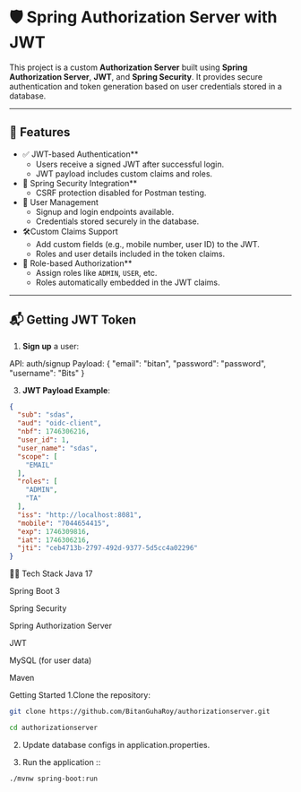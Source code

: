 # 🛡️ Spring Authorization Server with JWT

This project is a custom **Authorization Server** built using **Spring Authorization Server**, **JWT**, and **Spring Security**. It provides secure authentication and token generation based on user credentials stored in a database.

---

## 🚀 Features

- ✅ JWT-based Authentication**
  - Users receive a signed JWT after successful login.
  - JWT payload includes custom claims and roles.
- 🔐 Spring Security Integration**
  - CSRF protection disabled for Postman testing.
- 🧾 User Management
  - Signup and login endpoints available.
  - Credentials stored securely in the database.
- 🛠️Custom Claims Support
  - Add custom fields (e.g., mobile number, user ID) to the JWT.
  - Roles and user details included in the token claims.
- 🧩 Role-based Authorization**
  - Assign roles like `ADMIN`, `USER`, etc.
  - Roles automatically embedded in the JWT claims.

---

## 📬 Getting JWT Token

1. **Sign up** a user:

  API:
   auth/signup
  Payload:
    {
    "email": "bitan",
    "password": "password",
    "username": "Bits"
  }

3. **JWT Payload Example**:
```json
{
  "sub": "sdas",
  "aud": "oidc-client",
  "nbf": 1746306216,
  "user_id": 1,
  "user_name": "sdas",
  "scope": [
    "EMAIL"
  ],
  "roles": [
    "ADMIN",
    "TA"
  ],
  "iss": "http://localhost:8081",
  "mobile": "7044654415",
  "exp": 1746309816,
  "iat": 1746306216,
  "jti": "ceb4713b-2797-492d-9377-5d5cc4a02296"
}
```

🧑‍💻 Tech Stack
Java 17

Spring Boot 3

Spring Security

Spring Authorization Server

JWT 

MySQL (for user data)

Maven


Getting Started
1.Clone the repository:
```bash
git clone https://github.com/BitanGuhaRoy/authorizationserver.git

cd authorizationserver
```

2. Update database configs in application.properties.

3. Run the application ::
```
./mvnw spring-boot:run
```







